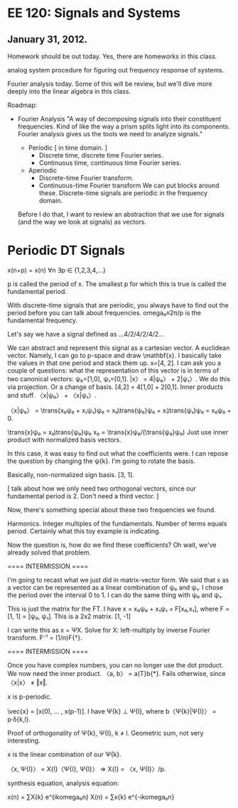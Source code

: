EE 120: Signals and Systems
===========================
January 31, 2012.
-----------------

Homework should be out today. Yes, there are homeworks in this class.

analog system procedure for figuring out frequency response of
systems.

Fourier analysis today. Some of this will be review, but we'll dive
more deeply into the linear algebra in this class.

Roadmap:
 * Fourier Analysis
   "A way of decomposing signals into their constituent frequencies.
   Kind of like the way a prism splits light into its components.
   Fourier analysis gives us the tools we need to analyze signals."
   + Periodic [ in time domain. ]
	 - Discrete time, discrete time Fourier series.
	 - Continuous time, continuous time Fourier series.
   + Aperiodic
	 - Discrete-time Fourier transform.
	 - Continuous-time Fourier transform
   We can put blocks around these. Discrete-time signals are periodic
   in the frequency domain.

   Before I do that, I want to review an abstraction that we use for
   signals (and the way we look at signals) as vectors.

Periodic DT Signals
===================
x(n+p) = x(n) ∀n ∃p ∈ {1,2,3,4,...}

p is called the period of x. The smallest p for which this is true is
called the fundamental period.

With discrete-time signals that are periodic, you always have to find out
the period before you can talk about frequencies. omega₀≡2π/p is the
fundamental frequency.

Let's say we have a signal defined as ...4/2/4/2/4/2...

We can abstract and represent this signal as a cartesian vector. A
euclidean vector. Namely, I can go to p-space and draw \mathbf{x}. I
basically take the values in that one period and stack them up. x=[4, 2]. I
can ask you a couple of questions: what the representation of this vector
is in terms of two canonical vectors: ψ₀=[1,0], ψ₁=[0,1]. |x〉 = 4|ψ₀〉 +
2|ψ₁〉. We do this via projection. Or a change of basis. [4,2] = 4[1,0] +
2[0,1]. Inner products and stuff. 〈x|ψ₀〉 + 〈x|ψ₁〉.

〈x|ψ₀〉 = \trans{x₀ψ₀ + x₁ψ₁}ψ₀ = x₀\trans{ψ₀}ψ₀ + x₁\trans{ψ₁}ψ₀ =
x₀ψ₀ + 0.

\trans{x}ψ₀ = x₀\trans{ψ₀}ψ₀
x₀ = \trans{x}ψ₀/(\trans{ψ₀}ψ₀)
Just use inner product with normalized basis vectors.

In this case, it was easy to find out what the coefficients were. I can
repose the question by changing the ψ{k}. I'm going to rotate the basis.

Basically, non-normalized sign basis. [3, 1].

[ talk about how we only need two orthogonal vectors, since our fundamental
  period is 2. Don't need a third vector. ]

Now, there's something special about these two frequencies we found.

Harmonics. Integer multiples of the fundamentals. Number of terms equals
period. Certainly what this toy example is indicating.

Now the question is, how do we find these coefficients? Oh wait, we've
already solved that problem.

==== INTERMISSION ====

I'm going to recast what we just did in matrix-vector form. We said that x
as a vector can be represented as a linear combination of ψ₀ and ψ₁. I
chose the period over the interval 0 to 1. I can do the same thing with ψ₀
and ψ₁.

This is just the matrix for the FT. I have x = x₀ψ₀ + x₁ψ₁ = F[x₀,x₁],
where F = [1,  1] = [ψ₀, ψ₁]. This is a 2x2 matrix.
		  [1, -1]

I can write this as x = ΨX. Solve for X: left-multiply by inverse Fourier
transform. F⁻¹ = (1/n)F{†}.

==== INTERMISSION ====

Once you have complex numbers, you can no longer use the dot product. We
now need the inner product. 〈a, b〉 = a(T}b{*}. Fails otherwise, since
〈x|x〉 ≠ ‖x‖.

x is p-periodic.

\vec{x} = [x(0), ... , x(p-1)]. I have Ψ{k} ⊥ Ψ{l}, where
b〈Ψ{k}|Ψ{l}〉 = p·δ{k,l}.

Proof of orthogonality of Ψ{k}, Ψ{l}, k ≠ l. Geometric sum, not very
interesting.

x is the linear combination of our Ψ{k}.

〈x, Ψ{l}〉 = X{l}〈Ψ{l}, Ψ{l}〉 ⇒ X{l} = 〈x, Ψ{l}〉/p.

synthesis equation, analysis equation:

x(n) = ∑X{k} e^{ikomega₀n}
X(n) = ∑x{k} e^{-ikomega₀n}
